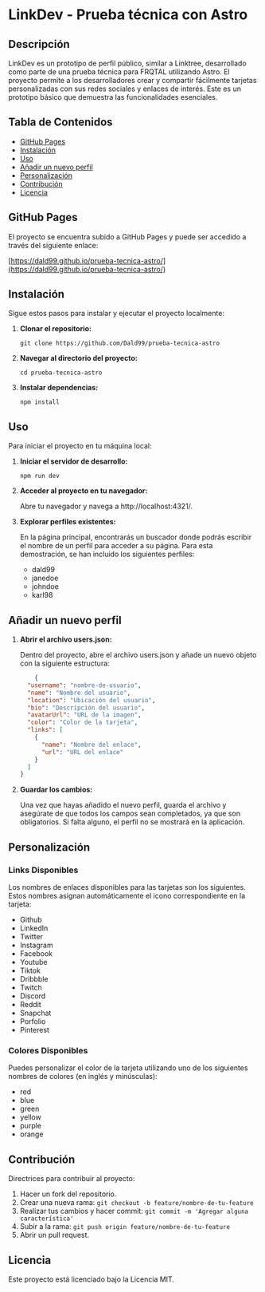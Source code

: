 # LinkDev - Prueba técnica con Astro

## Descripción

LinkDev es un prototipo de perfil público, similar a Linktree, desarrollado como parte de una prueba técnica para FRQTAL
utilizando Astro. El proyecto permite a los desarrolladores crear y compartir fácilmente tarjetas personalizadas con sus
redes sociales y enlaces de interés. Este es un prototipo básico que demuestra las funcionalidades esenciales.

## Tabla de Contenidos

- [GitHub Pages](#github-pages)
- [Instalación](#instalación)
- [Uso](#uso)
- [Añadir un nuevo perfil](#añadir-un-nuevo-perfil)
- [Personalización](#personalización)
- [Contribución](#contribución)
- [Licencia](#licencia)

## GitHub Pages

El proyecto se encuentra subido a GitHub Pages y puede ser accedido a través del siguiente enlace:

[https://dald99.github.io/prueba-tecnica-astro/](https://dald99.github.io/prueba-tecnica-astro/)

## Instalación

Sigue estos pasos para instalar y ejecutar el proyecto localmente:

1. **Clonar el repositorio:**

   ```shell
   git clone https://github.com/Dald99/prueba-tecnica-astro
   ```

2. **Navegar al directorio del proyecto:**

   ```shell
   cd prueba-tecnica-astro
   ```

3. **Instalar dependencias:**

   ```shell
   npm install
   ```

## Uso

Para iniciar el proyecto en tu máquina local:

1. **Iniciar el servidor de desarrollo:**

    ```shell
    npm run dev
    ```

2. **Acceder al proyecto en tu navegador:**

   Abre tu navegador y navega a http://localhost:4321/.

3. **Explorar perfiles existentes:**

   En la página principal, encontrarás un buscador donde podrás escribir el nombre de un perfil para acceder a su
   página. Para esta demostración, se han incluido los siguientes perfiles:

    - dald99
    - janedoe
    - johndoe
    - karl98

## Añadir un nuevo perfil

1. **Abrir el archivo users.json:**

   Dentro del proyecto, abre el archivo users.json y añade un nuevo objeto con la siguiente estructura:

   ```json
       {
     "username": "nombre-de-usuario",
     "name": "Nombre del usuario",
     "location": "Ubicación del usuario",
     "bio": "Descripción del usuario",
     "avatarUrl": "URL de la imagen",
     "color": "Color de la tarjeta",
     "links": [
       {
         "name": "Nombre del enlace",
         "url": "URL del enlace"
       }
     ]
   }
   ```

2. **Guardar los cambios:**

   Una vez que hayas añadido el nuevo perfil, guarda el archivo y asegúrate de que todos los campos sean completados, ya
   que son obligatorios. Si falta alguno, el perfil no se mostrará en la aplicación.

## Personalización

### Links Disponibles

Los nombres de enlaces disponibles para las tarjetas son los siguientes. Estos nombres asignan automáticamente el icono
correspondiente en la tarjeta:

- Github
- LinkedIn
- Twitter
- Instagram
- Facebook
- Youtube
- Tiktok
- Dribbble
- Twitch
- Discord
- Reddit
- Snapchat
- Porfolio
- Pinterest

### Colores Disponibles

Puedes personalizar el color de la tarjeta utilizando uno de los siguientes nombres de colores (en inglés y minúsculas):

- red
- blue
- green
- yellow
- purple
- orange

## Contribución

Directrices para contribuir al proyecto:

1. Hacer un fork del repositorio.
2. Crear una nueva rama: `git checkout -b feature/nombre-de-tu-feature`
3. Realizar tus cambios y hacer commit: `git commit -m 'Agregar alguna característica'`
4. Subir a la rama: `git push origin feature/nombre-de-tu-feature`
5. Abrir un pull request.

## Licencia

Este proyecto está licenciado bajo la Licencia MIT.